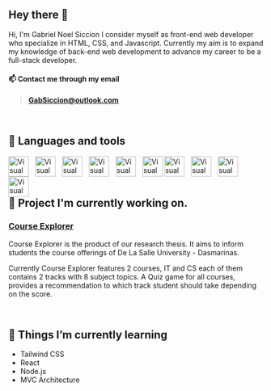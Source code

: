 ## Hey there 👋

Hi, I'm Gabriel Noel Siccion I consider myself as front-end web developer who specialize in HTML, CSS, and Javascript. Currently my aim is to expand my knowledge of back-end web development to advance my career to be a full-stack developer.

#### 📫 Contact me through my email

> **GabSiccion@outlook.com**

<br>

## :wrench: Languages and tools

<img align="left" alt="Visual Studio Code" width="40px" src="https://cdn.jsdelivr.net/gh/devicons/devicon/icons/html5/html5-original.svg" style="padding-right:10px;" />
<img align="left" alt="Visual Studio Code" width="40px" src="https://cdn.jsdelivr.net/gh/devicons/devicon/icons/javascript/javascript-original.svg"" style="padding-right:10px;" />
<img align="left" alt="Visual Studio Code" width="40px" src="https://cdn.jsdelivr.net/gh/devicons/devicon/icons/css3/css3-original.svg" style="padding-right:10px;" />
<img align="left" alt="Visual Studio Code" width="40px" src="https://cdn.jsdelivr.net/gh/devicons/devicon/icons/bootstrap/bootstrap-original.svg" style="padding-right:10px;" />
<img align="left" alt="Visual Studio Code" width="40px" src="https://cdn.jsdelivr.net/gh/devicons/devicon/icons/firebase/firebase-plain.svg" style="padding-right:10px;" />
<img align="left" alt="Visual Studio Code" width="40px" src="https://cdn.jsdelivr.net/gh/devicons/devicon/icons/mysql/mysql-original.svg" />
<img align="left" alt="Visual Studio Code" width="40px" src="https://cdn.jsdelivr.net/gh/devicons/devicon/icons/csharp/csharp-original.svg" style="padding-right:10px;" />
<img align="left" alt="Visual Studio Code" width="40px" src="https://cdn.jsdelivr.net/gh/devicons/devicon/icons/java/java-original.svg" style="padding-right:10px;" />
<img align="left" alt="Visual Studio Code" width="40px" src="https://cdn.jsdelivr.net/gh/devicons/devicon/icons/vscode/vscode-original.svg" style="padding-right:10px;" />
<img align="left" alt="Visual Studio Code" width="40px" src="https://cdn.jsdelivr.net/gh/devicons/devicon/icons/visualstudio/visualstudio-plain.svg" style="padding-right:10px;" />

<br>
<br>
<br>

## 🔭 Project I'm currently working on.

### [Course Explorer](https://github.com/GabSiccion/CourseExplorer) <br>

Course Explorer is the product of our research thesis. It aims to inform students the course offerings of De La Salle University - Dasmarinas.

Currently Course Explorer features 2 courses, IT and CS each of them contains 2 tracks with 8 subject topics. A Quiz game for all courses, provides a recommendation to which track student should take depending on the score.

<br>

## 🌱 Things I’m currently learning

- Tailwind CSS
- React
- Node.js
- MVC Architecture
